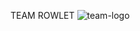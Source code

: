 TEAM ROWLET
![team-logo](https://github.com/user-attachments/assets/10e8b9ab-f58e-4525-8523-a4ed10067db1)
